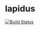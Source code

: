 # lapidus

[![Build Status](https://travis-ci.org/JarvusInnovations/lapidus.svg)](https://travis-ci.org/JarvusInnovations/lapidus)
